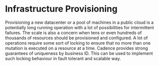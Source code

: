 # Infrastructure Provisioning

Provisioning a new datacenter or a pool of machines in a public cloud is a potentially long running operation with 
a lot of possibilities for intermittent failures. The scale is also a concern when tens or even hundreds of thousands of
 resources should be provisioned and configured.
A lot of operations require some sort of locking to ensure that no more than one mutation is executed on a resource at a time. 
Cadence provides strong guarantees of uniqueness by business ID. This can be used to implement such locking behaviour in fault tolerant and scalable way. 
